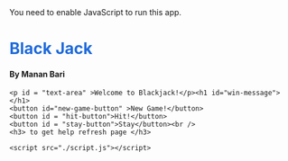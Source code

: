 <!DOCTYPE html>
<html lang="en" style="font-family: Arial, Helvetica, sans-serif;">
<head>
  <meta charset="UTF-8">
  <meta name="viewport" content="width=device-width, initial-scale=1.0">
  <title>Black Jack App</title>
</head>
<body>
    <noscript>You need to enable JavaScript to run this app.</noscript>
    <h1 id = "title" style="color: rgb(32, 107, 219);">Black Jack</h1>
    <h4>By Manan Bari</h4>
    
    <p id = "text-area" >Welcome to Blackjack!</p><h1 id="win-message"></h1>
    <button id="new-game-button" >New Game!</button>
    <button id = "hit-button">Hit!</button>
    <button id = "stay-button">Stay</button><br />
    <h3> to get help refresh page </h3>
    
    <script src="./script.js"></script>
  </body>
</html>